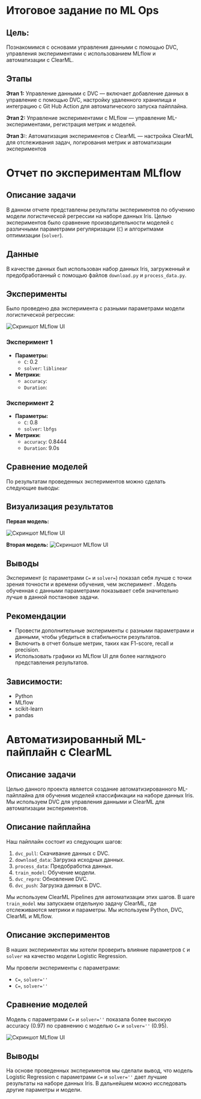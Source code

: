 # **Итоговое задание по ML Ops**
## Цель:

Познакомимся с основами управления данными с помощью DVC, управления экспериментами с использованием MLflow и автоматизации с ClearML. 

## Этапы

**Этап 1:** Управление данными с DVC — включает добавление данных в управление с помощью DVC, настройку удаленного хранилища и интеграцию с Git Hub Action для автоматического запуска пайплайна.

**Этап 2:** Управление экспериментами с MLflow — управление ML-экспериментами, регистрация метрик и моделей.

**Этап 3:**: Автоматизация экспериментов с ClearML — настройка ClearML для отслеживания задач, логирования метрик и автоматизации экспериментов

# Отчет по экспериментам MLflow

## Описание задачи

В данном отчете представлены результаты экспериментов по обучению модели логистической регрессии на наборе данных Iris. Целью экспериментов было сравнение производительности моделей с различными параметрами регуляризации (`C`) и алгоритмами оптимизации (`solver`).

## Данные

В качестве данных был использован набор данных Iris, загруженный и предобработанный с помощью файлов `download.py` и `process_data.py`.

## Эксперименты

Было проведено два эксперимента с разными параметрами модели логистической регрессии:

![Скриншот MLflow UI]()

### Эксперимент 1

*   **Параметры:**
    *   `C`: 0.2
    *   `solver`: `liblinear`
*   **Метрики:**
    *   `accuracy`: 
    *   `Duration`: 

### Эксперимент 2

*   **Параметры:**
    *   `C`: 0.8
    *   `solver`: `lbfgs`
*   **Метрики:**
    *   `accuracy`: 0.8444
    *   `Duration`: 9.0s

## Сравнение моделей

По результатам проведенных экспериментов можно сделать следующие выводы:



## Визуализация результатов

**Первая модель:**


![Скриншот MLflow UI]()


**Вторая модель:**
![Скриншот MLflow UI]()


## Выводы

Эксперимент  (с параметрами `C=` и `solver=`) показал себя лучше с точки зрения точности и времени обучения, чем эксперимент . Модель обученная с данными параметрами показывает себя значительно лучше в данной постановке задачи.

## Рекомендации

*   Провести дополнительные эксперименты с разными параметрами и данными, чтобы убедиться в стабильности результатов.
*   Включить в отчет больше метрик, таких как F1-score, recall и precision.
*   Использовать графики из MLflow UI для более наглядного представления результатов.

## Зависимости:

* Python
* MLflow
* scikit-learn
* pandas


# Автоматизированный ML-пайплайн с ClearML

## Описание задачи

Целью данного проекта является создание автоматизированного ML-пайплайна для обучения моделей классификации на наборе данных Iris. Мы используем DVC для управления данными и ClearML для автоматизации экспериментов.

## Описание пайплайна

Наш пайплайн состоит из следующих шагов:
1.  `dvc_pull`: Скачивание данных с DVC.
2.  `download_data`: Загрузка исходных данных.
3.  `process_data`: Предобработка данных.
4.  `train_model`: Обучение модели.
5.  `dvc_repro`: Обновление DVC.
6.  `dvc_push`: Загрузка данных в DVC.

Мы используем ClearML Pipelines для автоматизации этих шагов. В шаге `train_model` мы запускаем отдельную задачу ClearML, где отслеживаются метрики и параметры. Мы используем Python, DVC, ClearML и MLflow.

## Описание экспериментов

В наших экспериментах мы хотели проверить влияние параметров `C` и `solver` на качество модели Logistic Regression.

Мы провели эксперименты с параметрами:
*   `C=`, `solver=''`
*   `C=`, `solver=''`

## Сравнение моделей

Модель с параметрами `C=` и `solver=''` показала более высокую accuracy (0.97) по сравнению с моделью `C=` и `solver=''` (0.95).

![Скриншот MLflow UI]()

## Выводы

На основе проведенных экспериментов мы сделали вывод, что модель Logistic Regression с параметрами `C=` и `solver=''` дает лучшие результаты на наборе данных Iris. В дальнейшем можно исследовать другие параметры и модели.